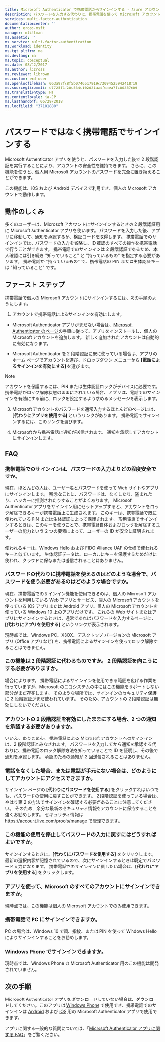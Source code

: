 ```yaml
---
title: Microsoft Authenticator で携帯電話からサインインする - Azure アカウントと Microsoft アカウント | Microsoft Docs
description: パスワードを入力する代わりに、携帯電話を使って Microsoft アカウントにサインインします。 この記事では、この機能についてのよく寄せられる質問に回答します。
services: multi-factor-authentication
documentationcenter: ''
author: eross-msft
manager: mtillman
ms.assetid: ''
ms.service: multi-factor-authentication
ms.workload: identity
ms.tgt_pltfrm: na
ms.devlang: na
ms.topic: conceptual
ms.date: 08/12/2017
ms.author: lizross
ms.reviewer: librown
ms.custom: end-user
ms.openlocfilehash: 063a97fc8f5b0746517919c73094525942418719
ms.sourcegitcommit: d7725f1f20c534c102021aa4feaea7fc0d257609
ms.translationtype: HT
ms.contentlocale: ja-JP
ms.lasthandoff: 06/29/2018
ms.locfileid: "37101880"
---
```

# <a name="sign-in-with-your-phone-not-your-password"></a>パスワードではなく携帯電話でサインインする

Microsoft Authenticator アプリを使うと、パスワードを入力した後で 2 段階認証を実行することにより、アカウントの安全性を維持できます。 さらに、この機能を使うと、個人用 Microsoft アカウントのパスワードを完全に置き換えることができます。

この機能は、iOS および Android デバイスで利用でき、個人の Microsoft アカウントで動作します。

## <a name="how-it-works"></a>動作のしくみ

多くのユーザーは、Microsoft アカウントにサインインするときの 2 段階認証用に Microsoft Authenticator アプリを使います。 パスワードを入力した後、アプリに移動して、通知を承認するか、検証コードを取得します。 携帯電話でのサインインでは、パスワードの入力を省略し、ID 確認のすべての操作を携帯電話で行うことができます。 携帯電話でのサインインは 2 段階認証であるため、本人確認には引き続き "知っていること" と "持っているもの" を指定する必要があります。 携帯電話が "持っているもの" で、携帯電話の PIN または生体認証キーは "知っていること" です。

## <a name="how-to-get-started"></a>ファースト ステップ

携帯電話で個人の Microsoft アカウントにサインインするには、次の手順のようにします。

1. アカウントで携帯電話によるサインインを有効にします。

  - Microsoft Authenticator アプリがまだない場合は、[Microsoft Authenticator のページ](../../../../multi-factor-authentication/end-user/microsoft-authenticator-app-how-to.md)の手順に従って、アプリをインストールし、個人の Microsoft アカウントを追加します。 新しく追加されたアカウントは自動的に有効になります。

  - Microsoft Authenticator を 2 段階認証に既に使っている場合は、アプリのホーム ページでアカウントを選び、ドロップダウン メニューから **[電話によるサインインを有効にする]** を選びます。

  >[!NOTE]
  >アカウントを保護するには、PIN または生体認証ロックがデバイスに必要です。 携帯電話がロック解除状態のままにされている場合、アプリは、電話でのサインインを有効にする前に、ロックを設定するよう求めるメッセージを表示します。

3. Microsoft アカウントのパスワードを通常入力するほとんどのページには、**[代わりにアプリを使用する]** というリンクがあります。 携帯電話でサインインするには、このリンクを選びます。

4. Microsoft から携帯電話に通知が送信されます。 通知を承認してアカウントにサインインします。   

## <a name="faq"></a>FAQ

### <a name="how-is-signing-in-with-my-phone-more-secure-than-typing-a-password"></a>携帯電話でのサインインは、パスワードの入力よりどの程度安全ですか。  

現在、ほとんどの人は、ユーザー名とパスワードを使って Web サイトやアプリにサインインします。  残念なことに、パスワードは、なくしたり、盗まれたり、ハッカーに推測されたりすることがよくあります。 Microsoft Authenticator アプリをサインイン用にセットアップすると、アカウントをロック解除できるキーが携帯電話上に生成されます。 このキーは、携帯電話で既に使われている PIN または生体認証によって保護されます。  形態電話でサインインするときは、このキーを使うことで、携帯電話自体およびロックを解除するユーザーの能力という 2 つの要素によって、ユーザーの ID が安全に証明されます。 

使われるキーは、Windows Hello および FIDO Alliance UAF の仕様で使われるキーと似ています。 生体認証データは、ローカルにキーを保護するためだけに使われ、クラウドに保存または送信されることはありません。 
 
### <a name="where-can-i-use-my-phone-to-replace-my-password-and-where-would-i-still-need-the-password"></a>パスワードの代わりに携帯電話を使えるのはどのような場合で、パスワードを使う必要があるのはどのような場合ですか。  

現在、携帯電話でのサインイン機能を使用できるのは、個人の Microsoft アカウントを利用している Web アプリとサービス、個人の Microsoft アカウントを使っている iOS アプリまたは Android アプリ、個人の Microsoft アカウントを使っている Windows 10 上のアプリだけです。 これらの Web サイトまたはアプリにサインインするときは、通常であればパスワードを入力するページに、**[代わりにアプリを使用する]** というリンクが表示されます。 

現時点では、Windows PC、XBOX、デスクトップ バージョンの Microsoft アプリ (Office アプリなど) を、携帯電話によるサインインを使ってロック解除することはできません。
 
### <a name="does-this-replace-two-step-verification-should-i-turn-it-off"></a>この機能は 2 段階認証に代わるものですか。 2 段階認証を向こうにする必要がありますか。   

場合によります。 携帯電話によるサインインを使用できる範囲を広げる作業を行っていますが、Microsoft のエコシステムの中にはこの機能をサポートしない部分がまだ存在します。 そのような場所では、サインインのセキュリティ保護に 2 段階認証がまだ使われています。 そのため、アカウントの 2 段階認証は無効にしないでください。
 
### <a name="okay-if-i-keep-two-step-verification-turned-on-for-my-account-do-i-have-to-approve-two-notifications"></a>アカウントの 2 段階認証を有効にしたままにする場合、2 つの通知を承認する必要がありますか。

いいえ、ありません。 携帯電話による Microsoft アカウントへのサインインは、2 段階認証とみなされます。 パスワードを入力してから通知を承認する代わりに、携帯電話のロック解除方法を知っていることで ID を証明し、その後で通知を承認します。 承認のための通知が 2 回送信されることはありません。

### <a name="what-if-i-lose-my-phone-or-dont-have-it-with-me-how-can-i-access-my-account"></a>電話をなくした場合、または電話が手元にない場合は、どのようにしてアカウントにアクセスできますか。  

サインイン ページの **[代わりにパスワードを使用する]** をクリックすればいつでも、パスワードの使用に戻すことができます。 2 段階認証を使っている場合は、やはり第 2 の方法でサインインを確認する必要があることに注意してください。 そのため、余分な最新のセキュリティ情報をアカウントに保持することを強くお勧めします。 セキュリティ情報は https://account.live.com/proofs/manage で管理できます。
 
### <a name="how-do-i-stop-using-this-feature-and-go-back-to-entering-my-password"></a>この機能の使用を停止してパスワードの入力に戻すにはどうすればよいですか。

サインインするときに、**[代わりにパスワードを使用する]** をクリックします。 最新の選択内容が記憶されているので、次にサインインするときは既定でパスワード入力になります。 携帯電話でのサインインに戻したい場合は、**[代わりにアプリを使用する]** をクリックします。 
 
### <a name="can-i-use-the-app-to-sign-in-to-all-my-accounts-with-microsoft"></a>アプリを使って、Microsoft のすべてのアカウントにサインインできますか。   
現時点では、この機能は個人の Microsoft アカウントでのみ使用できます。 
 
### <a name="can-i-sign-into-my-pc-with-my-phone"></a>携帯電話で PC にサインインできますか。  
PC の場合は、Windows 10 で顔、指紋、または PIN を使って Windows Hello によりサインインすることをお勧めします。   
 
### <a name="can-i-sign-in-with-my-windows-phone"></a>Windows Phone でサインインできますか。  
現時点では、Windows Phone の Microsoft Authenticator 用のこの機能は開発されていません。 

## <a name="next-steps"></a>次の手順
Microsoft Authenticator アプリをダウンロードしていない場合は、ダウンロードしてください。このアプリは [Windows Phone](http://go.microsoft.com/fwlink/?Linkid=825071) で使用でき、携帯電話でのサインインは [Android](http://go.microsoft.com/fwlink/?Linkid=825072) および [iOS](http://go.microsoft.com/fwlink/?Linkid=825073) 用の Microsoft Authenticator アプリで使用できます。

アプリに関する一般的な質問については、「[Microsoft Authenticator アプリに関する FAQ](../../../../multi-factor-authentication/end-user/microsoft-authenticator-app-faq.md)」をご覧ください。
